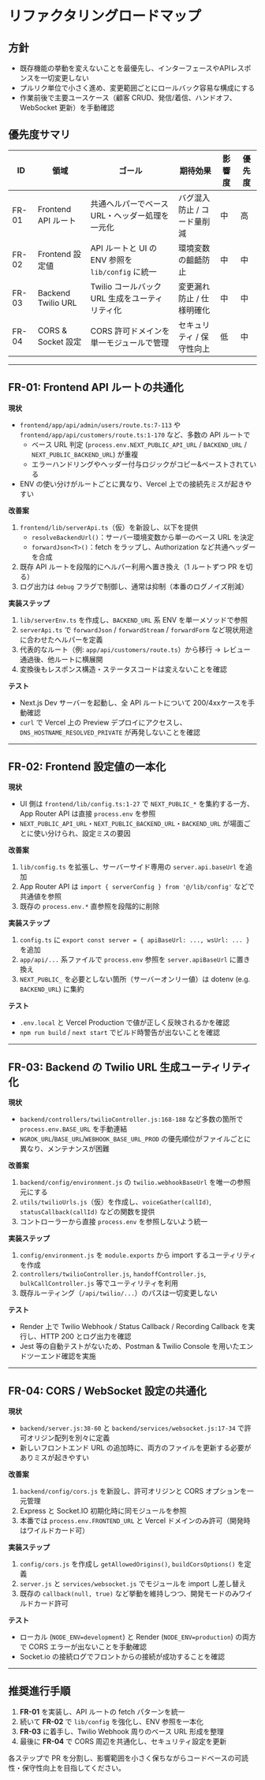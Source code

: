 # リファクタリングロードマップ

## 方針
- 既存機能の挙動を変えないことを最優先し、インターフェースやAPIレスポンスを一切変更しない
- プルリク単位で小さく進め、変更範囲ごとにロールバック容易な構成にする
- 作業前後で主要ユースケース（顧客 CRUD、発信/着信、ハンドオフ、WebSocket 更新）を手動確認

## 優先度サマリ
| ID | 領域 | ゴール | 期待効果 | 影響度 | 優先度 |
| --- | --- | --- | --- | --- | --- |
| FR-01 | Frontend API ルート | 共通ヘルパーでベース URL・ヘッダー処理を一元化 | バグ混入防止 / コード量削減 | 中 | 高 |
| FR-02 | Frontend 設定値 | API ルートと UI の ENV 参照を `lib/config` に統一 | 環境変数の齟齬防止 | 中 | 中 |
| FR-03 | Backend Twilio URL | Twilio コールバック URL 生成をユーティリティ化 | 変更漏れ防止 / 仕様明確化 | 中 | 中 |
| FR-04 | CORS & Socket 設定 | CORS 許可ドメインを単一モジュールで管理 | セキュリティ / 保守性向上 | 低 | 中 |

---

## FR-01: Frontend API ルートの共通化
**現状**
- `frontend/app/api/admin/users/route.ts:7-113` や `frontend/app/api/customers/route.ts:1-170` など、多数の API ルートで
  - ベース URL 判定 (`process.env.NEXT_PUBLIC_API_URL` / `BACKEND_URL` / `NEXT_PUBLIC_BACKEND_URL`) が重複
  - エラーハンドリングやヘッダー付与ロジックがコピー&ペーストされている
- ENV の使い分けがルートごとに異なり、Vercel 上での接続先ミスが起きやすい

**改善案**
1. `frontend/lib/serverApi.ts`（仮）を新設し、以下を提供
   - `resolveBackendUrl()`：サーバー環境変数から単一のベース URL を決定
   - `forwardJson<T>()`：fetch をラップし、Authorization など共通ヘッダーを合成
2. 既存 API ルートを段階的にヘルパー利用へ置き換え（1 ルートずつ PR を切る）
3. ログ出力は `debug` フラグで制御し、通常は抑制（本番のログノイズ削減）

**実装ステップ**
1. `lib/serverEnv.ts` を作成し、`BACKEND_URL` 系 ENV を単一メソッドで参照
2. `serverApi.ts` で `forwardJson` / `forwardStream` / `forwardForm` など現状用途に合わせたヘルパーを定義
3. 代表的なルート（例: `app/api/customers/route.ts`）から移行 → レビュー通過後、他ルートに横展開
4. 変換後もレスポンス構造・ステータスコードは変えないことを確認

**テスト**
- Next.js Dev サーバーを起動し、全 API ルートについて 200/4xxケースを手動確認
- `curl` で Vercel 上の Preview デプロイにアクセスし、`DNS_HOSTNAME_RESOLVED_PRIVATE` が再発しないことを確認

---

## FR-02: Frontend 設定値の一本化
**現状**
- UI 側は `frontend/lib/config.ts:1-27` で `NEXT_PUBLIC_*` を集約する一方、App Router API は直接 `process.env` を参照
- `NEXT_PUBLIC_API_URL`・`NEXT_PUBLIC_BACKEND_URL`・`BACKEND_URL` が場面ごとに使い分けられ、設定ミスの要因

**改善案**
1. `lib/config.ts` を拡張し、サーバーサイド専用の `server.api.baseUrl` を追加
2. App Router API は `import { serverConfig } from '@/lib/config'` などで共通値を参照
3. 既存の `process.env.*` 直参照を段階的に削除

**実装ステップ**
1. `config.ts` に `export const server = { apiBaseUrl: ..., wsUrl: ... }` を追加
2. `app/api/...` 系ファイルで `process.env` 参照を `server.apiBaseUrl` に置き換え
3. `NEXT_PUBLIC_` を必要としない箇所（サーバーオンリー値）は dotenv (e.g. `BACKEND_URL`) に集約

**テスト**
- `.env.local` と Vercel Production で値が正しく反映されるかを確認
- `npm run build` / `next start` でビルド時警告が出ないことを確認

---

## FR-03: Backend の Twilio URL 生成ユーティリティ化
**現状**
- `backend/controllers/twilioController.js:168-188` など多数の箇所で `process.env.BASE_URL` を手動連結
- `NGROK_URL`/`BASE_URL`/`WEBHOOK_BASE_URL_PROD` の優先順位がファイルごとに異なり、メンテナンスが困難

**改善案**
1. `backend/config/environment.js` の `twilio.webhookBaseUrl` を唯一の参照元にする
2. `utils/twilioUrls.js`（仮）を作成し、`voiceGather(callId)`, `statusCallback(callId)` などの関数を提供
3. コントローラーから直接 `process.env` を参照しないよう統一

**実装ステップ**
1. `config/environment.js` を `module.exports` から import するユーティリティを作成
2. `controllers/twilioController.js`, `handoffController.js`, `bulkCallController.js` 等でユーティリティを利用
3. 既存ルーティング（`/api/twilio/...`）のパスは一切変更しない

**テスト**
- Render 上で Twilio Webhook / Status Callback / Recording Callback を実行し、HTTP 200 とログ出力を確認
- Jest 等の自動テストがないため、Postman & Twilio Console を用いたエンドツーエンド確認を実施

---

## FR-04: CORS / WebSocket 設定の共通化
**現状**
- `backend/server.js:38-60` と `backend/services/websocket.js:17-34` で許可オリジン配列を別々に定義
- 新しいフロントエンド URL の追加時に、両方のファイルを更新する必要がありミスが起きやすい

**改善案**
1. `backend/config/cors.js` を新設し、許可オリジンと CORS オプションを一元管理
2. Express と Socket.IO 初期化時に同モジュールを参照
3. 本番では `process.env.FRONTEND_URL` と Vercel ドメインのみ許可（開発時はワイルドカード可）

**実装ステップ**
1. `config/cors.js` を作成し `getAllowedOrigins()`, `buildCorsOptions()` を定義
2. `server.js` と `services/websocket.js` でモジュールを import し差し替え
3. 既存の `callback(null, true)` など挙動を維持しつつ、開発モードのみワイルドカード許可

**テスト**
- ローカル (`NODE_ENV=development`) と Render (`NODE_ENV=production`) の両方で CORS エラーが出ないことを手動確認
- Socket.io の接続ログでフロントからの接続が成功することを確認

---

## 推奨進行手順
1. **FR-01** を実装し、API ルートの fetch パターンを統一
2. 続いて **FR-02** で `lib/config` を強化し、ENV 参照を一本化
3. **FR-03** に着手し、Twilio Webhook 周りのベース URL 形成を整理
4. 最後に **FR-04** で CORS 周辺を共通化し、セキュリティ設定を更新

各ステップで PR を分割し、影響範囲を小さく保ちながらコードベースの可読性・保守性向上を目指してください。
